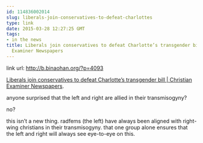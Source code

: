 ```yaml
---
id: 114836002014
slug: liberals-join-conservatives-to-defeat-charlottes
type: link
date: 2015-03-28 12:27:25 GMT
tags:
- in the news
title: Liberals join conservatives to defeat Charlotte’s transgender bill | Christian
  Examiner Newspapers
---
```

link url: http://b.binaohan.org/?p=4093

<p><a href="http://www.christianexaminer.com/article/strange.bedfellows.defeat.charlottes.transgender.bathroom.rights.bill/48489.htm">Liberals join conservatives to defeat Charlotte&rsquo;s transgender bill | Christian Examiner Newspapers</a>.</p>
<p>anyone surprised that the left and right are allied in their transmisogyny?</p>
<p>no?</p>
<p>this isn&rsquo;t a new thing. radfems (the left) have always been aligned with right-wing christians in their transmisogyny. that one group alone ensures that the left and right will always see eye-to-eye on this.</p>